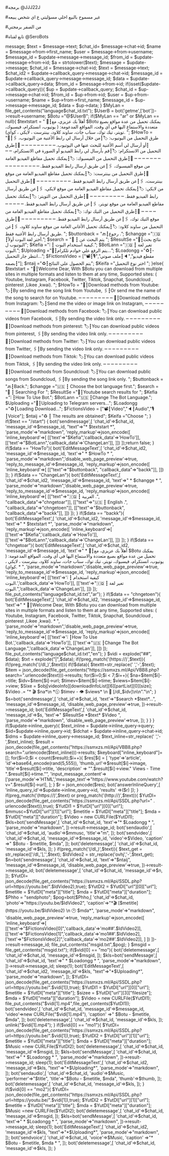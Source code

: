#برمجه @JJJ22J 

#غير مسموح بالبيع اخلي مسؤليتي ع اي شخص يبيعه

#من الصفر برمجتي 

#تابع لقناة @SeroBots

<?php

ob_start();

$token = "5085228961:AAEf3tUV72YG8mheqBahR07AYJIior1yZ3Y"; 

define("API_KEY",$token);

echo file_get_contents("https://api.telegram.org/bot" . API_KEY . "/setwebhook?url=" . $_SERVER['SERVER_NAME'] . "" . $_SERVER['SCRIPT_NAME']);

function bot($method,$datas=[]){

    $url = "https://api.telegram.org/bot".API_KEY."/".$method;

$ch = curl_init();

    curl_setopt($ch,CURLOPT_URL,$url);

    curl_setopt($ch,CURLOPT_RETURNTRANSFER,true);

    curl_setopt($ch,CURLOPT_POSTFIELDS,$datas);

    $res = curl_exec($ch);

    if(curl_error($ch)){

        var_dump(curl_error($ch));

    }else{

        return json_decode($res);

    }

}

 

 

$update = json_decode(file_get_contents('php://input'));

$message= $update->message;

$text = $message->text;

$chat_id= $message->chat->id;

$name = $message->from->first_name;

$user = $message->from->username;

$message_id = $update->message->message_id;

$from_id = $update->message->from->id;

$a = strtolower($text);

$message = $update->message;

$chat_id = $message->chat->id;

$text = $message->text;

$chat_id2 = $update->callback_query->message->chat->id;

$message_id = $update->callback_query->message->message_id;

$data = $update->callback_query->data;

$from_id = $message->from->id;

if(isset($update->callback_query)){

$up = $update->callback_query;

$chat_id = $up->message->chat->id;

$from_id = $up->from->id;

$user = $up->from->username;

$name = $up->from->first_name;

$message_id = $up->message->message_id;

$data = $up->data;

}

$MyLan = file_get_contents("language$chat_id.txt");

$UserB = bot('getme',['bot'])->result->username;

$Botu ="@$UserB";

if($MyLan == "ar" or $MyLan == null){

$textstart = " 👋┇أهلاً بك عزيزي،

مع $Botu يمكنك تحميل من عدة مواقع بصيغ متعددة والاستماع اليها في أي وقت،

المواقع المدعومة: ( يوتيوب، انستكرام، فيسبوك، تويتر، تيك توك، سناب جات، ساوند كلاود، بينترست ، لايكي ، كواي).

";

$HowTo = "💠┇طرق التحميل من اليوتيوب:

🏷┇من خلال أرسال لي رابط الأغنية من اليوتيوب،

🖇┇أو أرسال لي أسم الأغنية للبحث عنها في اليوتيوب.

┉ ┉ ┉ ┉ ┉ ┉ ┉ ┉ ┉

💠┇طرق التحميل من الانستكرام:

🏷┇قم بأرسال لي رابط الفيديو أو الصورة في الانستكرام،

┉ ┉ ┉ ┉ ┉ ┉ ┉ ┉ ┉

💠┇طرق التحميل من الفيسبوك:

🏷┇يمكنك تحميل مقاطع الفيديو العامة من موقع الفيسبوك،

🖇┇عن طريق أرسال رابط الفيديو فقط.

┉ ┉ ┉ ┉ ┉ ┉ ┉ ┉ ┉

💠┇طرق التحميل من بينترست:

🏷┇يمكنك تحميل مقاطع الفيديو العامة من موقع بينترست،

🖇┇عن طريق أرسال رابط الفيديو فقط.

┉ ┉ ┉ ┉ ┉ ┉ ┉ ┉ ┉

💠┇طرق التحميل من لايكي:

🏷┇يمكنك تحميل مقاطع الفيديو العامة من موقع لايكي،

🖇┇عن طريق أرسال رابط الفيديو فقط.

┉ ┉ ┉ ┉ ┉ ┉ ┉ ┉ ┉

💠┇طرق التحميل من التويتر:

🏷┇يمكنك تحميل مقاطع الفيديو العامة من موقع تويتر،

🖇┇عن طريق أرسال رابط الفيديو فقط.

┉ ┉ ┉ ┉ ┉ ┉ ┉ ┉ ┉

💠┇طرق التحميل من التيك توك:

🏷┇يمكنك تحميل مقاطع الفيديو العامة من موقع التيك توك،

🖇┇عن طريق أرسال رابط الفيديو فقط.

┉ ┉ ┉ ┉ ┉ ┉ ┉ ┉ ┉

💠┇طرق التحميل من ساوند كلاود:

🏷┇يمكنك تحميل الأغاني العامة من موقع ساوند كلاود،

🖇┇عن طريق أرسال رابط الأغنية فقط.

";

$buttonback = "🔙┇رجوع .";

$changge ="🇮🇶 ┇أختر لغة البوت أولاً.";

$search = "🔎 ┇ يتم البحث عن ";

$ResultSe ="🔎┇نتائج بحث اليوتيوب ل";

$Kefia ="❕ ┇ كيفية استخدام البوت.";

$BotLann ="🇮🇶 ┇ تغير لغة البوت.";

$Uploading ="🚀┇يتم الرفع علي خوادم تلكرام...";

$Loadongg ="♻️┇- انتظر جار التحميل...";

$FictionsVideo = ["📽┇مقطع فيديو","🔈┇ملف صوتي","🎙┇بصمه"];

$ntaij ="♻┇يتم الحصول علي النتائج";

$Keifa ="اختر نوع التحميل ";

}else{

$textstart = "👋┇Welcome Dear,

With $Botu you can download from multiple sites in multiple formats and listen to them at any time,

Supported sites: ( Youtube, Instagram, Facebook, Twitter, Tiktok, Snapchat, Soundcloud , pinterest ,Likee ,kwai).

";

$HowTo = "💠┇Download methods from Youtube:

🏷┇By sending me the song link from Youtube,

🖇┇Or send me the name of the song to search for on Youtube.

┉ ┉ ┉ ┉ ┉ ┉ ┉ ┉ ┉

💠┇Download methods from Instagram:

🏷┇Send me the video or image link on Instagram,

┉ ┉ ┉ ┉ ┉ ┉ ┉ ┉ ┉

💠┇Download methods from Facebook:

🏷┇You can download public videos from Facebook,

🖇┇By sending the video link only.

┉ ┉ ┉ ┉ ┉ ┉ ┉ ┉ ┉

💠┇Download methods from pinterest:

🏷┇You can download public videos from pinterest,

🖇┇By sending the video link only.

┉ ┉ ┉ ┉ ┉ ┉ ┉ ┉ ┉

💠┇Download methods from Twitter:

🏷┇You can download public videos from Twitter,

🖇┇By sending the video link only.

┉ ┉ ┉ ┉ ┉ ┉ ┉ ┉ ┉

💠┇Download methods from Tiktok:

🏷┇You can download public videos from Tiktok,

🖇┇By sending the video link only.

┉ ┉ ┉ ┉ ┉ ┉ ┉ ┉ ┉

💠┇Download methods from Soundcloud:

🏷┇You can download public songs from Soundcloud,

🖇┇By sending the song link only.

";

$buttonback = "🔙┇Back.";

$changge ="🇺🇸 ┇ Choose the bot language first.";

$search = "🔎 ┇ Searching For ";

$ResultSe ="🔎┇Youtube search results for ";

$Kefia ="❕ ┇How To Use Bot.";

$BotLann ="🇺🇸 ┇Change The Bot Language.";

$Uploading ="🚀┇Uploading to Telegram servers...";

$Loadongg ="♻️┇Loading Download...";

$FictionsVideo = ["📽┇Video","🔈┇Audio","🎙┇Voice"];

$ntaij ="♻ ┇ The results are obtained";

$Keifa ="Choose ";

}

if($text == "/start") {

bot('sendmessage',[

'chat_id'=>$chat_id,

'message_id'=>$message_id,

"text"=>"*

$textstart

*",

'parse_mode'=>"markdown",

'reply_markup'=>json_encode([

    'inline_keyboard'=>[

    [['text'=>"$Kefia",'callback_data'=>'HowTo']],

     [['text'=>"$BotLann",'callback_data'=>'ChangeLan']],

   ]])

]);return false;

}

if($data == "HowTo"){

bot('EditMessageText',[

'chat_id'=>$chat_id2,

'message_id'=>$message_id,

'text'=>"

*

$HowTo

*

",

'parse_mode'=>"markdown",'disable_web_page_preview'=>true,

'reply_to_message_id'=>$message_id,

'reply_markup'=>json_encode([

'inline_keyboard'=>[

[["text"=>"$buttonback", "callback_data"=>"backk"]],

]])

]);

}

if($data == "ChangeLan"){

bot('EditMessageText',[

'chat_id'=>$chat_id2,

'message_id'=>$message_id,

'text'=>"

*

$changge

*

",

'parse_mode'=>"markdown",'disable_web_page_preview'=>true,

'reply_to_message_id'=>$message_id,

'reply_markup'=>json_encode([

'inline_keyboard'=>[

[["text"=>"🇮🇶 ┇ العربية .", "callback_data"=>"chngetoar"]],

[["text"=>"🇺🇸 ┇ English .", "callback_data"=>"chngetoen"]],

[["text"=>"$buttonback", "callback_data"=>"backk"]],

]])

]);

}

if($data == "backk"){

bot('EditMessageText',[

'chat_id'=>$chat_id2,

'message_id'=>$message_id,

'text'=>"

*

$textstart

*",

'parse_mode'=>"markdown",

'reply_markup'=>json_encode([

    'inline_keyboard'=>[

    [['text'=>"$Kefia",'callback_data'=>'HowTo']],

     [['text'=>"$BotLann",'callback_data'=>'ChangeLan']],

   ]])

]);

}

if($data == "chngetoar"){

bot('EditMessageText',[

'chat_id'=>$chat_id2,

'message_id'=>$message_id,

'text'=>"

*

👋┇أهلاً بك عزيزي،

مع $Botu يمكنك تحميل من عدة مواقع بصيغ متعددة والاستماع اليها في أي وقت،

المواقع المدعومة: ( يوتيوب، انستكرام، فيسبوك، تويتر، تيك توك، سناب جات، ساوند كلاود، بينترست ، لايكي ، كواي).

*

",

'parse_mode'=>"markdown",'disable_web_page_preview'=>true,

'reply_to_message_id'=>$message_id,

'reply_markup'=>json_encode([

'inline_keyboard'=>[

[['text'=>'❕ ┇ كيفية استخدام البوت.','callback_data'=>'HowTo']],

     [['text'=>"🇮🇶 ┇ تغير لغة البوت.",'callback_data'=>'ChangeLan']],

]])

]);

file_put_contents("language$chat_id.txt","ar");

}

if($data == "chngetoen"){

bot('EditMessageText',[

'chat_id'=>$chat_id2,

'message_id'=>$message_id,

'text'=>"

*

👋┇Welcome Dear,

With $Botu you can download from multiple sites in multiple formats and listen to them at any time,

Supported sites: ( Youtube, Instagram, Facebook, Twitter, Tiktok, Snapchat, Soundcloud , pinterest ,Likee ,kwai).

*

",

'parse_mode'=>"markdown",'disable_web_page_preview'=>true,

'reply_to_message_id'=>$message_id,

'reply_markup'=>json_encode([

'inline_keyboard'=>[

[['text'=>'❕ ┇How To Use Bot.','callback_data'=>'HowTo']],

     [['text'=>"🇺🇸 ┇Change The Bot Language.",'callback_data'=>'ChangeLan']],

]])

]);

file_put_contents("language$chat_id.txt","en");

}

$vidi = explode("##", $data); 

$txt = explode("|",$data);

if(!preg_match('(https://)',$text)){

	if(!preg_match('(/dl_)',$text)){		if(!$data){

			

$texttt=str_replace(' ','-',$text);

$item = json_decode(file_get_contents("https://ssmxzs.ml/Api/VBB8.php?search=".urlencode($text)))->results;      	

	  	 for($i=0;$i < 7;$i++){

		

$na=$item[$i]->title;

$idv=$item[$i]->url;

$timev=$item[$i]->time;

$views=$item[$i]->view;

$Sixe = $obj[videoInfo][downloadInfoList][6][partList][0][size];

$Video .= "* 🎬 $na*\n *🕦 $timev - 👁 $views* \n 🔗 [/dl_$idv]\n\n"."\n";

}

$s=bot('sendmessage',[

'chat_id'=>$chat_id,

'text'=>"$search *$text*...",

'message_id'=>$message_id, 

'disable_web_page_preview'=>true,

])->result->message_id;

bot('EditMessageText',[

'chat_id'=>$chat_id,

'message_id'=>$s,

'text'=>"

$ResultSe *$text*

$Video 

",

'parse_mode'=>"markdown",

    'disable_web_page_preview'=>true,

  ]);

}

}

}

if($update->inline_query){

$text_inline = $update->inline_query->query;

$iid=$update->inline_query->id;

$idchat = $update->inline_query->chat->id; 

$idms = $update->inline_query->message_id; 

$text_inline=str_replace(' ','-',$text_inline);

$result = json_decode(file_get_contents("https://ssmxzs.ml/Api/VBB8.php?search=".urlencode($text_inline)))->results;      	

 	$keyboard["inline_keyboard"]=[];

	  	 for($i=0;$i < count($result);$i++){

        $res[$i] = [

                'type'=>'article',

                'id'=>base64_encode(rand(5,555)), 'thumb_url'=>$result[$i]->image,

                'title'=>$result[$i]->title,

               'description' => "".$result[$i]->view." Views  - Time ".$result[$i]->time."", 'input_message_content'=>['parse_mode'=>'HTML','message_text'=>"https://www.youtube.com/watch?v=".$result[$i]->url],

          ];

    }

	  	$r = json_encode($res);

    bot('answerInlineQuery',[

 'inline_query_id'=>$update->inline_query->id,    

            'results' =>($r)

        ]);

}

if(preg_match('(https://)',$text) or preg_match('(http://)',$text)){

	$YutDl= json_decode(file_get_contents("https://ssmxzs.ml/Api/SSDL.php?url=" . urlencode($text)),true);

$YutDl1 = $YutDl["url"][0]["url"];

$mmusc=$YutDl["url"][1]["url"];

$metitle = $YutDl["meta"]["title"];

$mda = $YutDl["meta"]["duration"];

$Video = new CURLFile($YutDl1);

	$kls=bot('sendMessage',[      

'chat_id'=>$chat_id,   

'text'=>"*

$Loadongg

*

",

'parse_mode'=>"markdown",

])->result->message_id;

bot('sendaudio',[

'chat_id'=>$chat_id,

'audio'=>$mmusc,

'title'=>"m",

]);                

bot('sendvideo',[ 

'chat_id'=>$chat_id,

'message_id'=>$message_id,

'video'=>$Video,

'caption' =>" $Botu - $metitle, $mda",

     ]);

     

     bot('deletemessage',[

'chat_id'=>$chat_id,

'message_id'=>$kls,

]);

}

 if(preg_match('(/dl_)',$text)){

 $text_get = str_replace(['/dl_'],'',$text);

 $IdVideo2 = str_replace('ovhj','-',$text_get);

 

 $n=bot('sendmessage',[

'chat_id'=>$chat_id,

'text'=>"$ntaij",

'message_id'=>$message_id, 

'disable_web_page_preview'=>true,

])->result->message_id;

bot('deletemessage',[

'chat_id'=>$chat_id,

'message_id'=>$n,

]);

$YutDl= json_decode(file_get_contents("https://ssmxzs.ml/Api/SSDL.php?url=https://youtu.be/".$IdVideo2),true);

	$YutDl2 = $YutDl["url"][0]["url"];

	$metitle = $YutDl["meta"]["title"];

$mda = $YutDl["meta"]["duration"];

$Phho = "sendphoto";

$pog=bot($Phho,[

'chat_id'=>$chat_id,

'photo'=>"https://youtu.be/$IdVideo2",

'caption'=>"*🎬 [$metitle](https://youtu.be/$IdVideo2) \n 🕑 $mda*",

'parse_mode'=>"markdown",

    'disable_web_page_preview'=>true,

'reply_markup'=>json_encode([

    'inline_keyboard'=>[

    [['text'=>"$FictionsVideo[0]",'callback_data'=>'mo##'.$IdVideo2]],

     [['text'=>"$FictionsVideo[1]",'callback_data'=>'mo1##'.$IdVideo2],['text'=>"$FictionsVideo[2]",'callback_data'=>'mo2##'.$IdVideo2]],

   ] 

   ])

  ])->result->message_id;

file_put_contents("msgid.txt",$pog);

}

$msgid = file_get_contents("msgid.txt");

if($vidi[0] == "mo"){

	bot('deletemessage',[

'chat_id'=>$chat_id,

'message_id'=>$msgid,

]);

$kls=bot('sendMessage',[      

'chat_id'=>$chat_id,   

'text'=>"

*

$Loadongg

*

",

'parse_mode'=>"markdown",

])->result->message_id;

sleep(1);

bot('EditMessageText',[

'chat_id'=>$chat_id2,

'message_id'=>$kls,

"text"=>"*$Uploading*",

'parse_mode'=>"markdown",

]);

	$YutDl= json_decode(file_get_contents("https://ssmxzs.ml/Api/SSDL.php?url=https://youtu.be/".$vidi[1]),true);

$YutDl1 = $YutDl["url"][0]["url"];

$metitle = $YutDl["meta"]["title"];

$sizee = $YutDl["url"][3]["filesize"];

$mda = $YutDl["meta"]["duration"];

$Video = new CURLFile($YutDl1);

file_put_contents("$vidi[1].mp4",file_get_contents($YutDl1));

	

bot('sendvideo',[ 

'chat_id'=>$chat_id,

'message_id'=>$message_id,

'video'=>new CURLFile("$vidi[1].mp4"),

'caption' =>" $Botu - $metitle, $mda",

     ]);

     

     bot('deletemessage',[

'chat_id'=>$chat_id,

'message_id'=>$kls,

]);

unlink("$vidi[1].mp4");

}

if($vidi[0] == "mo1"){

	$YutDl= json_decode(file_get_contents("https://ssmxzs.ml/Api/SSDL.php?url=https://youtu.be/".$vidi[1]),true);

	$YutDl2 = $YutDl["url"][1]["url"];

	$metitle = $YutDl["meta"]["title"];

$mda = $YutDl["meta"]["duration"];

	$Music =new CURLFile($YutDl2);

	

	bot('deletemessage',[

'chat_id'=>$chat_id,

'message_id'=>$msgid,

]);

$kls=bot('sendMessage',[      

'chat_id'=>$chat_id,   

'text'=>"

*

$Loadongg

*

",

'parse_mode'=>"markdown",

])->result->message_id;

sleep(1);

bot('EditMessageText',[

'chat_id'=>$chat_id2,

'message_id'=>$kls,

"text"=>"*$Uploading*",

'parse_mode'=>"markdown",

]);

bot('sendaudio',[

'chat_id'=>$chat_id,

'audio'=>$Music,

'performer'=>"$title",

'title'=>"$Botu - $metitle, $mda",

'thumb'=>$thumb,  

]);                

bot('deletemessage',[

'chat_id'=>$chat_id,

'message_id'=>$kls,

]);

}

if($vidi[0] == "mo2"){

	$YutDl= json_decode(file_get_contents("https://ssmxzs.ml/Api/SSDL.php?url=https://youtu.be/".$vidi[1]),true);

	$YutDl2 = $YutDl["url"][1]["url"];

	$metitle = $YutDl["meta"]["title"];

$mda = $YutDl["meta"]["duration"];

	$Music =new CURLFile($YutDl2);

	

	bot('deletemessage',[

'chat_id'=>$chat_id,

'message_id'=>$msgid,

]);

$kls=bot('sendMessage',[      

'chat_id'=>$chat_id,   

'text'=>"

*

$Loadongg

*

",

'parse_mode'=>"markdown",

])->result->message_id;

sleep(1);

bot('EditMessageText',[

'chat_id'=>$chat_id2,

'message_id'=>$kls,

"text"=>"*$Uploading*",

'parse_mode'=>"markdown",

]); 

bot('sendvoice',[         

'chat_id'=>$chat_id,           

'voice'=>$Music,  

'caption' =>"*

$Botu - $metitle, $mda

*

",

]);                

bot('deletemessage',[

'chat_id'=>$chat_id,

'message_id'=>$kls,

]);

}
